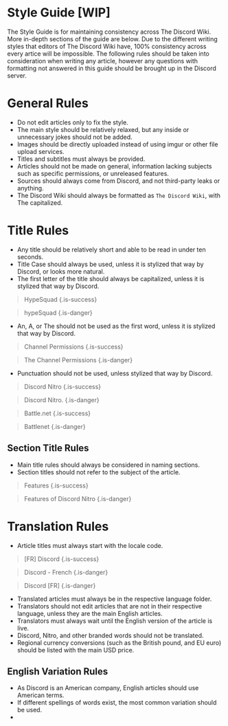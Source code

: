<!-- TITLE: Style Guide -->
<!-- SUBTITLE: Style guide for consistency across The Discord Wiki. -->

# Style Guide [WIP]
The Style Guide is for maintaining consistency across The Discord Wiki. More in-depth sections of the guide are below. Due to the different writing styles that editors of The Discord Wiki have, 100% consistency across every artice will be impossible. The following rules should be taken into consideration when writing any article, however any questions with formatting not answered in this guide should be brought up in the Discord server. 

# General Rules
* Do not edit articles only to fix the style.
* The main style should be relatively relaxed, but any inside or unnecessary jokes should not be added.
* Images should be directly uploaded instead of using imgur or other file upload services.
* Titles and subtitles must always be provided.
* Articles should not be made on general, information lacking subjects such as specific permissions, or unreleased features.
* Sources should always come from Discord, and not third-party leaks or anything.
* The Discord Wiki should always be formatted as `The Discord Wiki`, with The capitalized.

# Title Rules
* Any title should be relatively short and able to be read in under ten seconds. 
* Title Case should always be used, unless it is stylized that way by Discord, or looks more natural.
* The first letter of the title should always be capitalized, unless it is stylized that way by Discord. 
> HypeSquad
{.is-success}

> hypeSquad
{.is-danger}

* An, A, or The should not be used as the first word, unless it is stylized that way by Discord.
> Channel Permissions
{.is-success}

> The Channel Permissions
{.is-danger}

* Punctuation should not be used, unless stylized that way by Discord.
> Discord Nitro
{.is-success}

> Discord Nitro.
{.is-danger}

> Battle.​net 
{.is-success}

> Battlenet
{.is-danger}

## Section Title Rules
* Main title rules should always be considered in naming sections.
* Section titles should not refer to the subject of the article.
> Features
{.is-success}

> Features of Discord Nitro
{.is-danger}

# Translation Rules
* Article titles must always start with the locale code.
> [FR] Discord
{.is-success}

> Discord - French
{.is-danger}

> Discord [FR]
{.is-danger}

* Translated articles must always be in the respective language folder.
* Translators should not edit articles that are not in their respective language, unless they are the main English articles.
* Translators must always wait until the English version of the article is live.
* Discord, Nitro, and other branded words should not be translated.
* Regional currency conversions (such as the British pound, and EU euro) should be listed with the main USD price.

## English Variation Rules

* As Discord is an American company, English articles should use American terms.
* If different spellings of words exist, the most common variation should be used.
* 